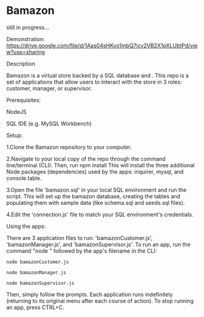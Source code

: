 # Bamazon

still in progress...

Demonstration: 
https://drive.google.com/file/d/1Aas04sHKyo1mbQ7icv2VB2X1pXLUbtPd/view?usp=sharing

Description

Bamazon is a virtual store backed by a SQL database and . This repo is a set of applications that allow users to interact with the store in 3 roles: customer, manager, or supervisor. 


Prerequisites:

NodeJS

SQL IDE (e.g. MySQL Workbench)


Setup: 

1.Clone the Bamazon repository to your computer.

2.Navigate to your local copy of the repo through the command line/terminal (CLI). Then, run 
    npm install
This will install the three additional Node packages (dependencies) used by the apps: inquirer, mysql, and console.table.

3.Open the file 'bamazon.sql' in your local SQL environment and run the script. 
This will set up the bamazon database, creating the tables and populating them with sample data (like schema.sql and seeds.sql files). 

4.Edit the 'connection.js' file to match your SQL environment's credentials.


Using the apps: 

There are 3 application files to run: 'bamazonCustomer.js', 'bamazonManager.js', and 'bamazonSupervisor.js'. To run an app, run the command "node " followed by the app's filename in the CLI:

    node bamazonCustomer.js

    node bamazonManager.js

    node bamazonSupervisor.js
    
Then, simply follow the prompts. 
Each application runs indefinitely (returning to its original menu after each course of action). To stop running an app, press CTRL+C.